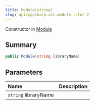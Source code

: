 ```yaml
---
title: Module(string)
slug: api/cppsharp.ast.module..ctor-2
---
```

Constructor in [Module](/api/cppsharp/ast/module)

## Summary



```csharp
public Module(string libraryName)
```

## Parameters

|Name|Description|
|:---|:---|
|`string` libraryName||

